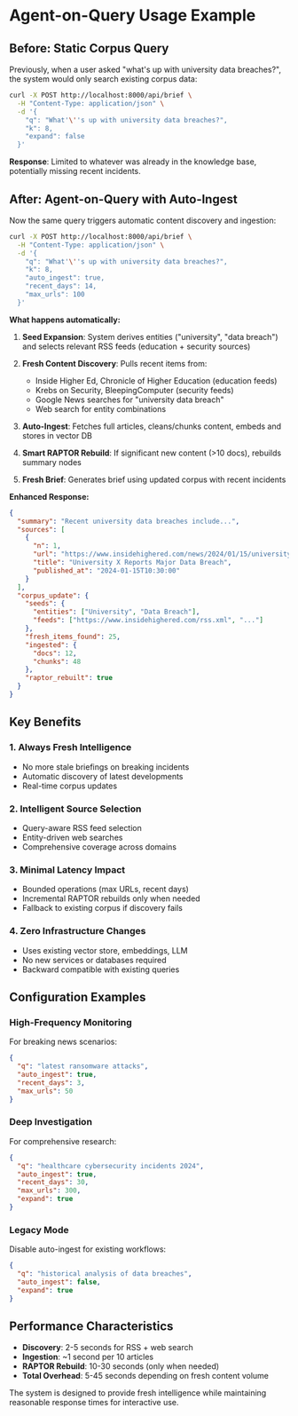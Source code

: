 # Agent-on-Query Usage Example

## Before: Static Corpus Query

Previously, when a user asked "what's up with university data breaches?", the system would only search existing corpus data:

```bash
curl -X POST http://localhost:8000/api/brief \
  -H "Content-Type: application/json" \
  -d '{
    "q": "What'\''s up with university data breaches?",
    "k": 8,
    "expand": false
  }'
```

**Response**: Limited to whatever was already in the knowledge base, potentially missing recent incidents.

## After: Agent-on-Query with Auto-Ingest

Now the same query triggers automatic content discovery and ingestion:

```bash
curl -X POST http://localhost:8000/api/brief \
  -H "Content-Type: application/json" \
  -d '{
    "q": "What'\''s up with university data breaches?",
    "k": 8,
    "auto_ingest": true,
    "recent_days": 14,
    "max_urls": 100
  }'
```

**What happens automatically:**

1. **Seed Expansion**: System derives entities ("university", "data breach") and selects relevant RSS feeds (education + security sources)

2. **Fresh Content Discovery**: Pulls recent items from:
   - Inside Higher Ed, Chronicle of Higher Education (education feeds)
   - Krebs on Security, BleepingComputer (security feeds)  
   - Google News searches for "university data breach"
   - Web search for entity combinations

3. **Auto-Ingest**: Fetches full articles, cleans/chunks content, embeds and stores in vector DB

4. **Smart RAPTOR Rebuild**: If significant new content (>10 docs), rebuilds summary nodes

5. **Fresh Brief**: Generates brief using updated corpus with recent incidents

**Enhanced Response:**
```json
{
  "summary": "Recent university data breaches include...",
  "sources": [
    {
      "n": 1,
      "url": "https://www.insidehighered.com/news/2024/01/15/university-x-breach",
      "title": "University X Reports Major Data Breach",
      "published_at": "2024-01-15T10:30:00"
    }
  ],
  "corpus_update": {
    "seeds": {
      "entities": ["University", "Data Breach"],
      "feeds": ["https://www.insidehighered.com/rss.xml", "..."]
    },
    "fresh_items_found": 25,
    "ingested": {
      "docs": 12,
      "chunks": 48
    },
    "raptor_rebuilt": true
  }
}
```

## Key Benefits

### 1. Always Fresh Intelligence
- No more stale briefings on breaking incidents
- Automatic discovery of latest developments
- Real-time corpus updates

### 2. Intelligent Source Selection  
- Query-aware RSS feed selection
- Entity-driven web searches
- Comprehensive coverage across domains

### 3. Minimal Latency Impact
- Bounded operations (max URLs, recent days)
- Incremental RAPTOR rebuilds only when needed
- Fallback to existing corpus if discovery fails

### 4. Zero Infrastructure Changes
- Uses existing vector store, embeddings, LLM
- No new services or databases required
- Backward compatible with existing queries

## Configuration Examples

### High-Frequency Monitoring
For breaking news scenarios:
```json
{
  "q": "latest ransomware attacks",
  "auto_ingest": true,
  "recent_days": 3,
  "max_urls": 50
}
```

### Deep Investigation  
For comprehensive research:
```json
{
  "q": "healthcare cybersecurity incidents 2024",
  "auto_ingest": true,
  "recent_days": 30,
  "max_urls": 300,
  "expand": true
}
```

### Legacy Mode
Disable auto-ingest for existing workflows:
```json
{
  "q": "historical analysis of data breaches",
  "auto_ingest": false,
  "expand": true
}
```

## Performance Characteristics

- **Discovery**: 2-5 seconds for RSS + web search
- **Ingestion**: ~1 second per 10 articles  
- **RAPTOR Rebuild**: 10-30 seconds (only when needed)
- **Total Overhead**: 5-45 seconds depending on fresh content volume

The system is designed to provide fresh intelligence while maintaining reasonable response times for interactive use.